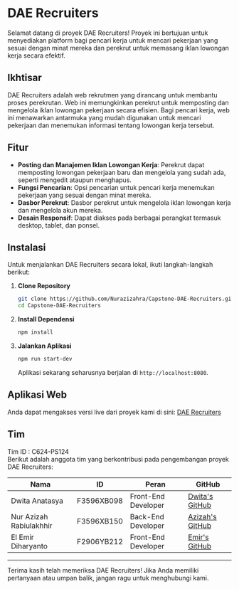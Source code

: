 # DAE Recruiters

Selamat datang di proyek DAE Recruiters! Proyek ini bertujuan untuk menyediakan platform bagi pencari kerja untuk mencari pekerjaan yang sesuai dengan minat mereka dan perekrut untuk memasang iklan lowongan kerja secara efektif.

## Ikhtisar

DAE Recruiters adalah web rekrutmen yang dirancang untuk membantu proses perekrutan. Web ini memungkinkan perekrut untuk memposting dan mengelola iklan lowongan pekerjaan secara efisien. Bagi pencari kerja, web ini menawarkan antarmuka yang mudah digunakan untuk mencari pekerjaan dan menemukan informasi tentang lowongan kerja tersebut.

## Fitur

- **Posting dan Manajemen Iklan Lowongan Kerja**: Perekrut dapat memposting lowongan pekerjaan baru dan mengelola yang sudah ada, seperti mengedit ataupun menghapus.
- **Fungsi Pencarian**: Opsi pencarian untuk pencari kerja menemukan pekerjaan yang sesuai dengan minat mereka.
- **Dasbor Perekrut**: Dasbor perekrut untuk mengelola iklan lowongan kerja dan mengelola akun mereka.
- **Desain Responsif**: Dapat diakses pada berbagai perangkat termasuk desktop, tablet, dan ponsel.

## Instalasi

Untuk menjalankan DAE Recruiters secara lokal, ikuti langkah-langkah berikut:

1. **Clone Repository**
    ```sh
    git clone https://github.com/Nurazizahra/Capstone-DAE-Recruiters.git
    cd Capstone-DAE-Recruiters
    ```

2. **Install Dependensi**
    ```sh
    npm install
    ```

4. **Jalankan Aplikasi**
    ```sh
    npm run start-dev
    ```

    Aplikasi sekarang seharusnya berjalan di `http://localhost:8080`.

## Aplikasi Web

Anda dapat mengakses versi live dari proyek kami di sini: [DAE Recruiters](https://daerecruiters.vercel.app/)

## Tim

Tim ID : C624-PS124 <br>
Berikut adalah anggota tim yang berkontribusi pada pengembangan proyek DAE Recruiters:

| Nama                     | ID         | Peran               |GitHub                                              |
|--------------------------|------------|---------------------|----------------------------------------------------|
| Dwita Anatasya           | F3596XB098 | Front-End Developer | [Dwita's GitHub](https://github.com/dwitaanatasya) |
| Nur Azizah Rabiulakhhir  | F3596XB150 | Back-End Developer  | [Azizah's GitHub](https://github.com/Nurazizahra)  |
| El Emir Diharyanto       | F2906YB212 | Front-End Developer | [Emir's GitHub](https://github.com/elemir07)       |

---

Terima kasih telah memeriksa DAE Recruiters! Jika Anda memiliki pertanyaan atau umpan balik, jangan ragu untuk menghubungi kami.

